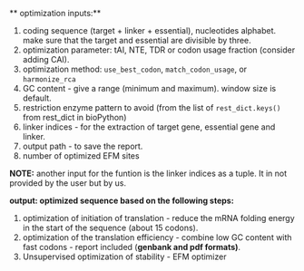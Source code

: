 ** optimization inputs:** 
1. coding sequence (target + linker + essential), nucleotides alphabet. make sure that the target and essential are divisible by three. 
2. optimization parameter: tAI, NTE, TDR or codon usage fraction (consider adding CAI). 
3. optimization method: `use_best_codon`, `match_codon_usage`, or `harmonize_rca`
4. GC content - give a range (minimum and maximum). window size is default.  
5. restriction enzyme pattern to avoid (from the list of `rest_dict.keys()` from rest_dict in bioPython)
6. linker indices - for the extraction of target gene, essential gene and linker.  
7. output path - to save the report. 
8. number of optimized EFM sites

**NOTE:** another input for the funtion is the linker indices as a tuple. It in not provided by the user but by us. 

**output: optimized sequence based on the following steps:** 
1. optimization of initiation of translation - reduce the mRNA folding energy in the start of the sequence (about 15 codons). 
2. optimization of the translation efficiency - combine low GC content with fast codons - report included (**genbank and pdf formats)**.  
3. Unsupervised optimization of stability - EFM optimizer 
